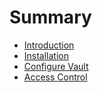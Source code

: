 # Summary

* [Introduction](README.md)
* [Installation](installation.md)
* [Configure Vault](configure-vault.md)
* [Access Control](access_control.md)

